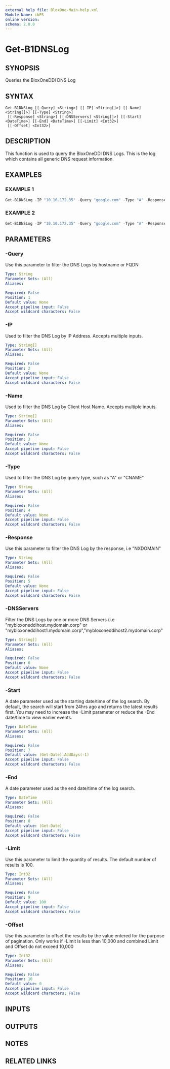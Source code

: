```yaml
---
external help file: BloxOne-Main-help.xml
Module Name: ibPS
online version:
schema: 2.0.0
---
```


# Get-B1DNSLog

## SYNOPSIS
Queries the BloxOneDDI DNS Log

## SYNTAX

```
Get-B1DNSLog [[-Query] <String>] [[-IP] <String[]>] [[-Name] <String[]>] [[-Type] <String>]
 [[-Response] <String>] [[-DNSServers] <String[]>] [[-Start] <DateTime>] [[-End] <DateTime>] [[-Limit] <Int32>]
 [[-Offset] <Int32>]
```

## DESCRIPTION
This function is used to query the BloxOneDDI DNS Logs.
This is the log which contains all generic DNS request information.

## EXAMPLES

### EXAMPLE 1
```powershell
Get-B1DNSLog -IP "10.10.172.35" -Query "google.com" -Type "A" -Response "216.58.201.110" -Start (Get-Date).AddHours(-6) -End (Get-Date) -Limit 1000 -Offset 0
```

### EXAMPLE 2
```powershell
Get-B1DNSLog -IP "10.10.172.35" -Query "google.com" -Type "A" -Response "216.58.201.110" -Start (Get-Date).AddHours(-6) -End (Get-Date) -Limit 1000 -Offset 0
```

## PARAMETERS

### -Query
Use this parameter to filter the DNS Logs by hostname or FQDN

```yaml
Type: String
Parameter Sets: (All)
Aliases:

Required: False
Position: 1
Default value: None
Accept pipeline input: False
Accept wildcard characters: False
```

### -IP
Used to filter the DNS Log by IP Address.
Accepts multiple inputs.

```yaml
Type: String[]
Parameter Sets: (All)
Aliases:

Required: False
Position: 2
Default value: None
Accept pipeline input: False
Accept wildcard characters: False
```

### -Name
Used to filter the DNS Log by Client Host Name.
Accepts multiple inputs.

```yaml
Type: String[]
Parameter Sets: (All)
Aliases:

Required: False
Position: 3
Default value: None
Accept pipeline input: False
Accept wildcard characters: False
```

### -Type
Used to filter the DNS Log by query type, such as "A" or "CNAME"

```yaml
Type: String
Parameter Sets: (All)
Aliases:

Required: False
Position: 4
Default value: None
Accept pipeline input: False
Accept wildcard characters: False
```

### -Response
Use this parameter to filter the DNS Log by the response, i.e "NXDOMAIN"

```yaml
Type: String
Parameter Sets: (All)
Aliases:

Required: False
Position: 5
Default value: None
Accept pipeline input: False
Accept wildcard characters: False
```

### -DNSServers
Filter the DNS Logs by one or more DNS Servers (i.e "mybloxoneddihost.mydomain.corp" or "mybloxoneddihost1.mydomain.corp","mybloxoneddihost2.mydomain.corp"

```yaml
Type: String[]
Parameter Sets: (All)
Aliases:

Required: False
Position: 6
Default value: None
Accept pipeline input: False
Accept wildcard characters: False
```

### -Start
A date parameter used as the starting date/time of the log search.
By default, the search will start from 24hrs ago and returns the latest results first.
You may need to increase the -Limit parameter or reduce the -End date/time to view earlier events.

```yaml
Type: DateTime
Parameter Sets: (All)
Aliases:

Required: False
Position: 7
Default value: (Get-Date).AddDays(-1)
Accept pipeline input: False
Accept wildcard characters: False
```

### -End
A date parameter used as the end date/time of the log search.

```yaml
Type: DateTime
Parameter Sets: (All)
Aliases:

Required: False
Position: 8
Default value: (Get-Date)
Accept pipeline input: False
Accept wildcard characters: False
```

### -Limit
Use this parameter to limit the quantity of results.
The default number of results is 100.

```yaml
Type: Int32
Parameter Sets: (All)
Aliases:

Required: False
Position: 9
Default value: 100
Accept pipeline input: False
Accept wildcard characters: False
```

### -Offset
Use this parameter to offset the results by the value entered for the purpose of pagination.
Only works if -Limit is less than 10,000 and combined Limit and Offset do not exceed 10,000

```yaml
Type: Int32
Parameter Sets: (All)
Aliases:

Required: False
Position: 10
Default value: 0
Accept pipeline input: False
Accept wildcard characters: False
```

## INPUTS

## OUTPUTS

## NOTES

## RELATED LINKS
